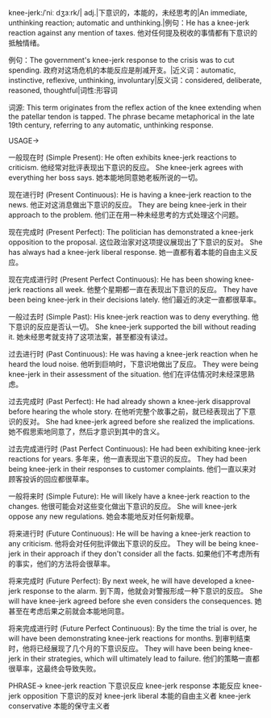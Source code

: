knee-jerk:/ˈniː dʒɜːrk/| adj.|下意识的，本能的，未经思考的|An immediate, unthinking reaction; automatic and unthinking.|例句：He has a knee-jerk reaction against any mention of taxes. 他对任何提及税收的事情都有下意识的抵触情绪。

例句：The government's knee-jerk response to the crisis was to cut spending. 政府对这场危机的本能反应是削减开支。|近义词：automatic, instinctive, reflexive, unthinking, involuntary|反义词：considered, deliberate, reasoned, thoughtful|词性:形容词

词源:  This term originates from the reflex action of the knee extending when the patellar tendon is tapped.  The phrase became metaphorical in the late 19th century, referring to any automatic, unthinking response.


USAGE->

一般现在时 (Simple Present):
He often exhibits knee-jerk reactions to criticism. 他经常对批评表现出下意识的反应。
She knee-jerk agrees with everything her boss says. 她本能地同意她老板所说的一切。

现在进行时 (Present Continuous):
He is having a knee-jerk reaction to the news. 他正对这消息做出下意识的反应。
They are being knee-jerk in their approach to the problem.  他们正在用一种未经思考的方式处理这个问题。

现在完成时 (Present Perfect):
The politician has demonstrated a knee-jerk opposition to the proposal.  这位政治家对这项提议展现出了下意识的反对。
She has always had a knee-jerk liberal response. 她一直都有着本能的自由主义反应。

现在完成进行时 (Present Perfect Continuous):
He has been showing knee-jerk reactions all week. 他整个星期都一直在表现出下意识的反应。
They have been being knee-jerk in their decisions lately.  他们最近的决定一直都很草率。


一般过去时 (Simple Past):
His knee-jerk reaction was to deny everything. 他下意识的反应是否认一切。
She knee-jerk supported the bill without reading it. 她未经思考就支持了这项法案，甚至都没有读过。


过去进行时 (Past Continuous):
He was having a knee-jerk reaction when he heard the loud noise. 他听到巨响时，下意识地做出了反应。
They were being knee-jerk in their assessment of the situation. 他们在评估情况时未经深思熟虑。


过去完成时 (Past Perfect):
He had already shown a knee-jerk disapproval before hearing the whole story.  在他听完整个故事之前，就已经表现出了下意识的反对。
She had knee-jerk agreed before she realized the implications. 她不假思索地同意了，然后才意识到其中的含义。


过去完成进行时 (Past Perfect Continuous):
He had been exhibiting knee-jerk reactions for years. 多年来，他一直表现出下意识的反应。
They had been being knee-jerk in their responses to customer complaints. 他们一直以来对顾客投诉的回应都很草率。


一般将来时 (Simple Future):
He will likely have a knee-jerk reaction to the changes. 他很可能会对这些变化做出下意识的反应。
She will knee-jerk oppose any new regulations. 她会本能地反对任何新规章。


将来进行时 (Future Continuous):
He will be having a knee-jerk reaction to any criticism. 他将会对任何批评做出下意识的反应。
They will be being knee-jerk in their approach if they don't consider all the facts. 如果他们不考虑所有的事实，他们的方法将会很草率。


将来完成时 (Future Perfect):
By next week, he will have developed a knee-jerk response to the alarm. 到下周，他就会对警报形成一种下意识的反应。
She will have knee-jerk agreed before she even considers the consequences.  她甚至在考虑后果之前就会本能地同意。


将来完成进行时 (Future Perfect Continuous):
By the time the trial is over, he will have been demonstrating knee-jerk reactions for months.  到审判结束时，他将已经展现了几个月的下意识反应。
They will have been being knee-jerk in their strategies, which will ultimately lead to failure.  他们的策略一直都很草率，这最终会导致失败。




PHRASE->
knee-jerk reaction  下意识反应
knee-jerk response  本能反应
knee-jerk opposition  下意识的反对
knee-jerk liberal  本能的自由主义者
knee-jerk conservative  本能的保守主义者
